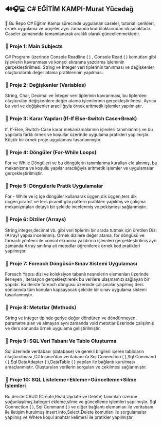 ## 🔊🎧💻	C# EĞİTİM KAMPI-Murat Yücedağ
📎	Bu Repo C# Eğitim Kampı sürecinde uygulanan caseler, tutorial içerikleri, örnek uygulama ve projeler aynı zamanda kod bloklarından oluşmaktadır. Caseler zamanında tamamlanarak aralıklı olarak güncellenmektedir.
### 📍 Proje 1: Main Subjects	
C# Programı üzerinde Console Readline ( ) , Console Read ( ) komutları gibi işlevlerin kavranması ve konsol ekranına yazdırma işleminin gerçekleştirilmesi. String ve İnteger veri tiplerinin tanınması ve değişkenler oluşturularak değer atama pratiklerinin yapılması.
### 📍 Proje 2: Değişkenler (Variables)
String, Char, Decimal ve İnteger veri tiplerinin kavranması, bu tiplerden oluşturulan değişkenlere değer atama işlemlerinin gerçekleştirilmesi. Ayrıca bu veri ve değişkenler aracılığıyla örnek aritmetik işlemler yapılmıştır.
### 📍 Proje 3: Karar Yapıları (If-If Else-Switch Case+Break)
If, If-Else, Switch-Case karar mekanizmalarının işlevleri tanımlanmış ve bu yapılarla farklı örnek ve koşullar üzerinde uygulama pratikleri yapılmıştır. Küçük bir örnek proje uygulaması tasarlanmıştır.
### 📍 Proje 4: Döngüler (For-While Loops)
For ve While Döngüleri ve bu döngülerin tanımlanma kuralları ele alınmış, bu mekanizma ve koşullu yapılar aracılığıyla aritmetik işlemler ve uygulamalar gerçekleştirilmiştir.
### 📍 Proje 5: Döngülerle Pratik Uygulamalar
For - While ve iç içe döngüler kullanarak üçgen,dik üçgen,ters dik üçgen,piramit ve ters piramit gibi pattern pratikleri yapılmış ve çalışma mekanizmaları detaylı bir şekilde incelenmiş ve pekişmesi sağlanmıştır.  
### 📍 Proje 6: Diziler (Arrays)
String,integer,decimal vb. gibi veri tiplerini bir arada tutmak için üretilen Dizi (Array) yapısı incelenmiş. Örnek dizilere değer atama, for döngüsü ve foreach yöntemi ile consol ekranına yazdırma işlemleri gerçekleştirilmiş aynı zamanda Array sınıfına ait metodlar öğrenilerek örnek kod pratikleri yapılmıştır.
### 📍 Proje 7: Foreach Döngüsü+Sınav Sistemi Uygulaması
Foreach Yapısı dizi ve koleksiyon tabanlı nesnelerin elemanları üzerinde ilerleyen , iterasyon gerçekleştirerek bu verilere ulaşmamızı sağlayan bir yapıdır. Bu derste foreach döngüsü üzerinde çalışmalar yapılmış ders sonlarında tüm konuları kapsayacak şekilde bir sınav uygulama sistemi tasarlanmıştır.
### 📍 Proje 8: Metotlar (Methods)
String ve integer tipinde geriye değer döndüren ve döndürmeyen, parametre alan ve almayan aynı zamanda void metotlar üzerinde çalışılmış ve ders sonunda örnek uygulama geliştirilmiştir.
### 📍 Proje 9: SQL Veri Tabanı Ve Tablo Oluşturma
Sql üzerinde veritabanı (database) ve gerekli bilgileri içeren tabloların oluşturulması ,C# kısmın’dan veritabanın’a Sql Connection ( ),Sql Command ( ),Sql DataAdapter ( ),DataTable ( ) yapıları ile bağlantı kurulması amaçlanmıştır. Oluşturulan verilerin sorguları ve çekilmesi sağlanmıştır.
### 📍 Proje 10: SQL Listeleme+Ekleme+Güncelleme+Silme İşlemleri
Bu derste CRUD (Create,Read,Update ve Delete) tanımları üzerine yoğunlaşılmış,kategori ekleme,silme ve güncelleme işlemleri yapılmıştır. Sql Connection ( ), Sql Command ( ) ve diğer bağlantı elemanları ile veritabanı ile iletişim kurulmuş Insert into,Select,Delete komutları ile sorgulamalar yapılmış ve Where koşul anahtar kelimesi ile pratikler yapılmıştır.


